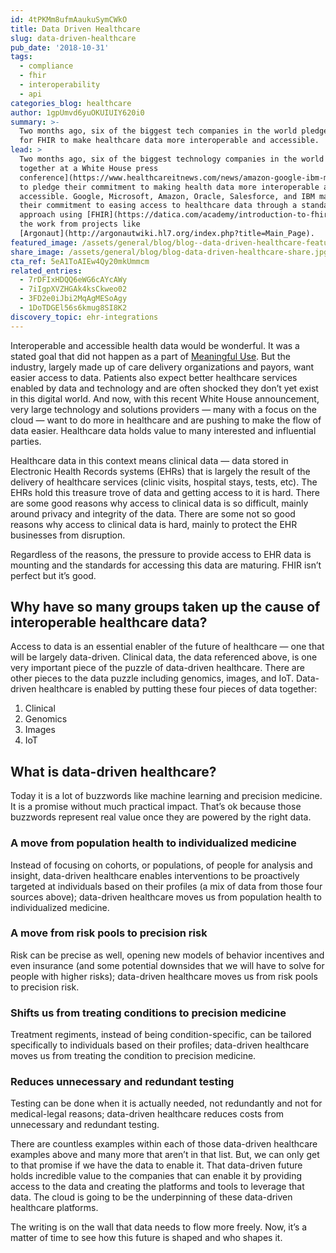 ```yaml
---
id: 4tPKMm8ufmAaukuSymCWkO
title: Data Driven Healthcare
slug: data-driven-healthcare
pub_date: '2018-10-31'
tags:
  - compliance
  - fhir
  - interoperability
  - api
categories_blog: healthcare
author: 1gpUmvd6yuOKUIUIY620i0
summary: >-
  Two months ago, six of the biggest tech companies in the world pledged support
  for FHIR to make healthcare data more interoperable and accessible. 
lead: >
  Two months ago, six of the biggest technology companies in the world [came
  together at a White House press
  conference](https://www.healthcareitnews.com/news/amazon-google-ibm-microsoft-oracle-and-salesforce-pledge-remove-interoperability-barriers)
  to pledge their commitment to making health data more interoperable and
  accessible. Google, Microsoft, Amazon, Oracle, Salesforce, and IBM made clear
  their commitment to easing access to healthcare data through a standards-based
  approach using [FHIR](https://datica.com/academy/introduction-to-fhir/) and
  the work from projects like
  [Argonaut](http://argonautwiki.hl7.org/index.php?title=Main_Page).
featured_image: /assets/general/blog/blog--data-driven-healthcare-featured.jpg
share_image: /assets/general/blog/blog-data-driven-healthcare-share.jpg
cta_ref: 5eA1ToAIEw4Qy20mkUmmcm
related_entries:
  - 7rDFIxHDQQ6eWG6cAYcAWy
  - 7iIgpXVZHGAk4ksCkweo02
  - 3FD2e0iJbi2MqAgMESoAgy
  - 1DoTDGEl56s6kmug8SI8K2
discovery_topic: ehr-integrations
---
```

Interoperable and accessible health data would be wonderful. It was a stated goal that did not happen as a part of [Meaningful Use](https://www.cdc.gov/ehrmeaningfuluse/introduction.html). But the industry, largely made up of care delivery organizations and payors, want easier access to data. Patients also expect better healthcare services enabled by data and technology and are often shocked they don’t yet exist in this digital world. And now, with this recent White House announcement, very large technology and solutions providers — many with a focus on the cloud — want to do more in healthcare and are pushing to make the flow of data easier. Healthcare data holds value to many interested and influential parties.

Healthcare data in this context means clinical data — data stored in Electronic Health Records systems (EHRs) that is largely the result of the delivery of healthcare services (clinic visits, hospital stays, tests, etc). The EHRs hold this treasure trove of data and getting access to it is hard. There are some good reasons why access to clinical data is so difficult, mainly around privacy and integrity of the data. There are some not so good reasons why access to clinical data is hard, mainly to protect the EHR businesses from disruption. 

Regardless of the reasons, the pressure to provide access to EHR data is mounting and the standards for accessing this data are maturing. FHIR isn’t perfect but it’s good.

## Why have so many groups taken up the cause of interoperable healthcare data? 

Access to data is an essential enabler of the future of healthcare — one that will be largely data-driven. Clinical data, the data referenced above, is one very important piece of the puzzle of data-driven healthcare. There are other pieces to the data puzzle including genomics, images, and IoT. Data-driven healthcare is enabled by putting these four pieces of data together: 

1. Clinical
2. Genomics
3. Images
4. IoT

## What is data-driven healthcare? 

Today it is a lot of buzzwords like machine learning and precision medicine. It is a promise without much practical impact. That’s ok because those buzzwords represent real value once they are powered by the right data.

### A move from population health to individualized medicine

Instead of focusing on cohorts, or populations, of people for analysis and insight, data-driven healthcare enables interventions to be proactively targeted at individuals based on their profiles (a mix of data from those four sources above); data-driven healthcare moves us from population health to individualized medicine.

### A move from risk pools to precision risk

Risk can be precise as well, opening new models of behavior incentives and even insurance (and some potential downsides that we will have to solve for people with higher risks); data-driven healthcare moves us from risk pools to precision risk.

### Shifts us from treating conditions to precision medicine

Treatment regiments, instead of being condition-specific, can be tailored specifically to individuals based on their profiles; data-driven healthcare moves us from treating the condition to precision medicine.

### Reduces unnecessary and redundant testing

Testing can be done when it is actually needed, not redundantly and not for medical-legal reasons; data-driven healthcare reduces costs from unnecessary and redundant testing.

There are countless examples within each of those data-driven healthcare examples above and many more that aren’t in that list. But, we can only get to that promise if we have the data to enable it. That data-driven future holds incredible value to the companies that can enable it by providing access to the data and creating the platforms and tools to leverage that data. The cloud is going to be the underpinning of these data-driven healthcare platforms.

The writing is on the wall that data needs to flow more freely. Now, it’s a matter of time to see how this future is shaped and who shapes it. 

  
